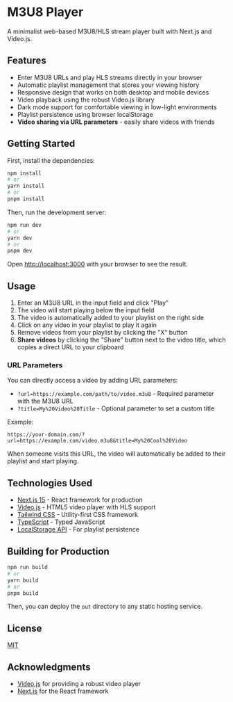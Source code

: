 # M3U8 Player

A minimalist web-based M3U8/HLS stream player built with Next.js and Video.js.

## Features

- Enter M3U8 URLs and play HLS streams directly in your browser
- Automatic playlist management that stores your viewing history
- Responsive design that works on both desktop and mobile devices
- Video playback using the robust Video.js library
- Dark mode support for comfortable viewing in low-light environments
- Playlist persistence using browser localStorage
- **Video sharing via URL parameters** - easily share videos with friends

## Getting Started

First, install the dependencies:

```bash
npm install
# or
yarn install
# or
pnpm install
```

Then, run the development server:

```bash
npm run dev
# or
yarn dev
# or
pnpm dev
```

Open [http://localhost:3000](http://localhost:3000) with your browser to see the result.

## Usage

1. Enter an M3U8 URL in the input field and click "Play"
2. The video will start playing below the input field
3. The video is automatically added to your playlist on the right side
4. Click on any video in your playlist to play it again
5. Remove videos from your playlist by clicking the "X" button
6. **Share videos** by clicking the "Share" button next to the video title, which copies a direct URL to your clipboard

### URL Parameters

You can directly access a video by adding URL parameters:

- `?url=https://example.com/path/to/video.m3u8` - Required parameter with the M3U8 URL
- `?title=My%20Video%20Title` - Optional parameter to set a custom title

Example:
```
https://your-domain.com/?url=https://example.com/video.m3u8&title=My%20Cool%20Video
```

When someone visits this URL, the video will automatically be added to their playlist and start playing.

## Technologies Used

- [Next.js 15](https://nextjs.org/) - React framework for production
- [Video.js](https://videojs.com/) - HTML5 video player with HLS support
- [Tailwind CSS](https://tailwindcss.com/) - Utility-first CSS framework
- [TypeScript](https://www.typescriptlang.org/) - Typed JavaScript
- [LocalStorage API](https://developer.mozilla.org/en-US/docs/Web/API/Window/localStorage) - For playlist persistence

## Building for Production

```bash
npm run build
# or
yarn build
# or
pnpm build
```

Then, you can deploy the `out` directory to any static hosting service.

## License

[MIT](./LICENSE)

## Acknowledgments

- [Video.js](https://videojs.com/) for providing a robust video player
- [Next.js](https://nextjs.org/) for the React framework
